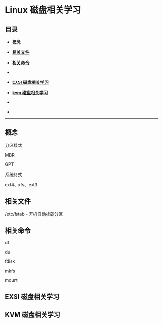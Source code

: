 # Linux 磁盘相关学习

## 目录

* **[概念](#概念)**

* **[相关文件](#相关文件)**

* **[相关命令](#相关命令)**

* 

* **[EXSI 磁盘相关学习](#exsi-磁盘相关学习)**

* **[kvm 磁盘相关学习](kvm-磁盘相关学习)**

* **[]()**

* **[]()**

* ****

## 概念

分区模式

MBR

GPT

系统格式

ext4、xfs、ext3



## 相关文件

/etc/fstab - 开机自动挂载分区

## 相关命令

df

du

fdisk

mkfs

mount

## EXSI 磁盘相关学习





## KVM 磁盘相关学习



